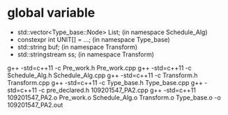 # global variable

+ std::vector<Type_base::Node> List; (in namespace Schedule_Alg)
+ constexpr int UNIT[] = ...; (in namespace Type_base)
+ std::string buf; (in namespace Transform)
+ std::stringstream ss; (in namespace Transform)

g++ -std=c++11 -c Pre_work.h Pre_work.cpp
g++ -std=c++11 -c Schedule_Alg.h Schedule_Alg.cpp
g++ -std=c++11 -c Transform.h Transform.cpp
g++ -std=c++11 -c Type_base.h Type_base.cpp
g++ -std=c++11 -c pre_declared.h 109201547_PA2.cpp
g++ -std=c++11 109201547_PA2.o Pre_work.o Schedule_Alg.o Transform.o Type_base.o -o 109201547_PA2.out
